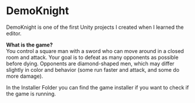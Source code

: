# DemoKnight

DemoKnight is one of the first Unity projects I created when I learned the editor.

<b>What is the game?</b><br>
You control a square man with a sword who can move around in a closed room and attack. Your goal is to defeat as many opponents as possible before dying. Opponents are diamond-shaped men, which may differ slightly in color and behavior (some run faster and attack, and some do more damage).

In the Installer Folder you can find the game installer if you want to check if the game is running.
